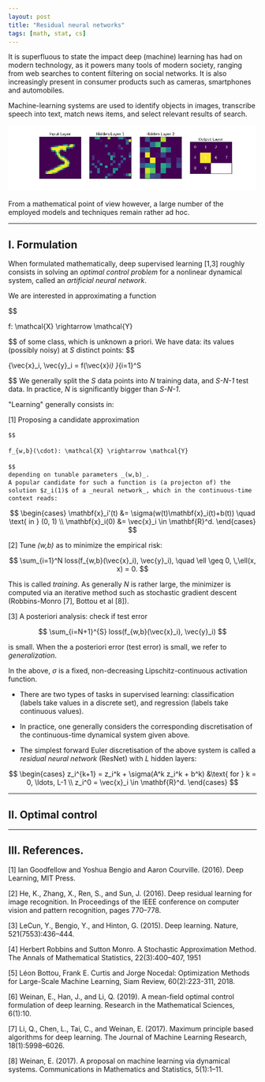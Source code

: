 ```yaml
---
layout: post
title: "Residual neural networks"
tags: [math, stat, cs]
---
```


It is superfluous to state the impact deep (machine) learning has had on modern technology, as it powers many tools of modern society, ranging from web searches to content filtering on social networks. 
It is also increasingly present in consumer products such as  cameras, smartphones and automobiles. 

Machine-learning systems are used to identify objects in images, transcribe speech into text, match news items, and select relevant results of search. 

<center>
<img  src="vid.gif"  width="1000px"  />
</center>

From a mathematical point of view however, a large number of the employed models and techniques remain rather ad hoc.

---
## I. Formulation

When formulated mathematically, deep supervised learning [1,3] roughly consists in solving an _optimal control problem_ for a nonlinear dynamical system, called an _artificial neural network_.

We are interested in approximating a function 

$$

f: \mathcal{X} \rightarrow \mathcal{Y}

$$ 
of some class, which is unknown a priori. 
We have data: its values (possibly noisy) at $S$ distinct points:
$$

\{\vec{x}_i, \vec{y}_i = f(\vec{x}_i) \}_{i=1}^S

$$
We generally split the _S_ data points into _N_ training  data, and _S-N-1_ test data.
In practice, _N_ is significantly bigger than _S-N-1_.


"Learning" generally consists in:
			
[1] Proposing a candidate approximation 

	$$

    f_{w,b}(\cdot): \mathcal{X} \rightarrow \mathcal{Y}

    $$ 
    depending on tunable parameters _(w,b)_.
    A popular candidate for such a function is (a projecton of) the solution $z_i(1)$ of a _neural network_, which in the continuous-time context reads: 

$$
\begin{cases}
	\mathbf{x}_i'(t) &= \sigma(w(t)\mathbf{x}_i(t)+b(t)) \quad \text{ in } (0, 1) \\
	\mathbf{x}_i(0) &= \vec{x}_i \in \mathbf{R}^d.
\end{cases}
$$

[2]  Tune _(w,b)_ as to minimize the empirical risk: 

$$
\sum_{i=1}^N loss(f_{w,b}(\vec{x}_i), \vec{y}_i), \quad \ell \geq 0, \,\ell(x, x) = 0.
$$ 

This is called _training_.
As generally _N_ is rather large, the minimizer is computed via an iterative method such as stochastic gradient descent (Robbins-Monro [7], Bottou et al [8]).

[3] A posteriori analysis: check if test error 

$$
\sum_{i=N+1}^{S} loss(f_{w,b}(\vec{x}_i), \vec{y}_i)
$$ 

is small. 
When the a posteriori error (test error) is small, we refer to _generalization_.

In the above, $\sigma$ is a fixed, non-decreasing Lipschitz-continuous activation function.

- There are two types of tasks in supervised learning:
classification (labels take values in a discrete set), and regression (labels take continuous values).

- In practice, one generally considers the corresponding discretisation of the continuous-time dynamical system given above.

- The simplest forward Euler discretisation of the above system is called a _residual neural network_ (ResNet) with _L_ hidden layers:

$$
\begin{cases}
z_i^{k+1} = z_i^k + \sigma(A^k z_i^k + b^k) &\text{ for } k = 0, \ldots, L-1 \\
z_i^0 = \vec{x}_i \in \mathbf{R}^d.
\end{cases}
$$

------

## II. Optimal control

<!-- Summarizing the preceding discussion, in a variety of simple scenarios, deep learning may be formulated as a continuous-time optimal control problem:

$$

\inf_{u(t) \in U,\, (\alpha, \beta)} \sum_{i=1}^N |\vec{y}_i - \varphi(\alpha \, z(1)+\beta)|^2 + \frac{\epsilon}{2} \int_0^1 |(A(t), b(t))|^2 dt

$$
where $z = z_i$ solves

$$

\begin{cases}
	z'(t) &= \sigma(A(t)z(t)+b(t)) \quad \text{ in } (0, 1) \\
	z(0) &= \vec{x}_i \in \R^d.
\end{cases}

$$

The idea of viewing deep learning as finite dimensional optimal control is (mathematically) formulated in [12], and subsequently investigated from a theoretical and computational viewpoint in [5, 6, 7, 8], among others. -->

<!-- <center>
<img  src="trajectory11.gif"  width="1000px"  />
</center>
<center> <strong>Figure 4.</strong> 
The time-steps play the role of layers. We see that the points are linearly separable at the final time.
</center>

<center>
<img  src="trajectory.gif"  width="1000px"  />
</center>
<center> <strong>Figure 5.</strong> 
Analogous scenario as in Figure 4, this time in dimension 3.
</center> -->


<!-- It is at the point of generalisation where the objective of supervised learning differs slightly from classical optimal control. 
Indeed, whilst in deep learning one too is interested in "matching" the labels of the training set, one also needs to guarantee satisfactory performance on points outside of the training set. -->


---
## III. References.

[1] Ian Goodfellow and Yoshua Bengio and Aaron Courville. (2016). Deep Learning, MIT Press.

[2] He, K., Zhang, X., Ren, S., and Sun, J. (2016). Deep residual learning for image
recognition. In Proceedings of the IEEE conference on computer vision and pattern recognition, pages
770–778.

[3] LeCun, Y., Bengio, Y., and Hinton, G. (2015). Deep learning. Nature,
521(7553):436–444.

[4] Herbert Robbins and Sutton Monro. A Stochastic Approximation Method. The Annals of Mathematical Statistics, 22(3):400–407, 1951

[5] Léon Bottou, Frank E. Curtis and Jorge Nocedal: Optimization Methods for Large-Scale Machine Learning, Siam Review, 60(2):223-311, 2018.

[6] Weinan, E., Han, J., and Li, Q. (2019). A mean-field optimal control formulation
of deep learning. Research in the Mathematical Sciences, 6(1):10.

[7] Li, Q., Chen, L., Tai, C., and Weinan, E. (2017). Maximum principle based algorithms
for deep learning. The Journal of Machine Learning Research, 18(1):5998–6026. 

[8] Weinan, E. (2017). A proposal on machine learning via dynamical systems. Communications in Mathematics and Statistics, 5(1):1–11.